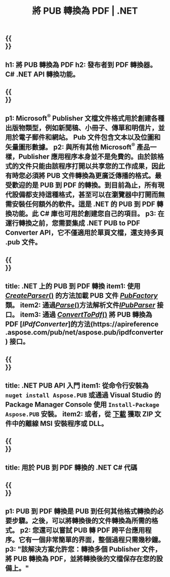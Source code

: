 ﻿---
translation: true
template: /_templates/conversion-child-net.md
title: 將 PUB 轉換為 PDF | .NET
description: 在 Windows、Linux 和 Mac OS X 上使用 .NET API 將 PUB 轉換為 PDF。發布者轉換功能可輕鬆集成到您自己的解決方案中。
url: /net/conversion/pub-to-pdf/
metakeywords: pub to pdf net, pub to pdf net, pub to pdf c#轉換器, pub to pdf c#, pub to pdf c#
family: pub
platformtag: net
feature: conversion
---

{{<section banner>}}
---
h1: 將 PUB 轉換為 PDF
h2: 發布者到 PDF 轉換器。 С# .NET API 轉換功能。
---

{{<section overview>}}
---
p1: Microsoft<sup>®</sup> Publisher 文檔文件格式用於創建各種出版物類型，例如新聞稿、小冊子、傳單和明信片，並用於電子郵件和網站。 Pub 文件包含文本以及位圖和矢量圖形數據。
p2: 與所有其他 Microsoft<sup>®</sup> 產品一樣，Publisher 應用程序本身並不是免費的。由於該格式的文件只能由該程序打開以共享您的工作成果，因此有時您必須將 PUB 文件轉換為更廣泛傳播的格式。最受歡迎的是 PUB 到 PDF 的轉換。到目前為止，所有現代設備都支持這種格式，甚至可以在瀏覽器中打開而無需安裝任何額外的軟件。這是 .NET 的 PUB 到 PDF 轉換功能。此 C# 庫也可用於創建您自己的項目。
p3: 在運行轉換之前，您需要集成 .NET PUB to PDF Converter API，它不僅適用於單頁文檔，還支持多頁 .pub 文件。
---

{{<section feature1>}}
---
title: .NET 上的 PUB 到 PDF 轉換
item1: 使用 [*CreateParser*()](https://reference.aspose.com/pub/net/aspose.pub/pubfactory/methods/createparser/index) 的方法加載 PUB 文件 [*PubFactory*](https://reference.aspose.com/pub/net/aspose.pub/pubfactory) 類。
item2: 通過[*Parse*()](https://reference.aspose.com/pub/net/aspose.pub/ipubparser/methods/parse)方法解析文件[*IPubParser*](https://reference.aspose.com/pub/net/aspose.pub/ipubparser) 接口。
item3: 通過 [*ConvertToPdf*()](https://reference.aspose.com/pub/net/aspose.pub/ipdfconverter/methods/converttopdf) 將 PUB 轉換為 PDF [*IPdfConverter*]的方法(https://apireference .aspose.com/pub/net/aspose.pub/ipdfconverter) 接口。
---

{{<section feature2>}}
---
title: .NET PUB API 入門
item1: 從命令行安裝為 ```nuget install Aspose.PUB``` 或通過 Visual Studio 的 Package Manager Console 使用 ```Install-Package Aspose.PUB``` 安裝。
item2: 或者，從 [下載](https://releases.aspose.com/pub/net) 獲取 ZIP 文件中的離線 MSI 安裝程序或 DLL。
---

{{<section codeexample>}}
---
title: 用於 PUB 到 PDF 轉換的 .NET C# 代碼
---

{{<section summary>}}
---
p1: PUB 到 PDF 轉換是 PUB 到任何其他格式轉換的必要步驟。之後，可以將轉換後的文件轉換為所需的格式。
p2: 您還可以嘗試 PUB 轉 PDF 跨平台應用程序。它有一個非常簡單的界面，整個過程只需幾秒鐘。
p3: "該解決方案允許您：轉換多個 Publisher 文件，將 PUB 轉換為 PDF，並將轉換後的文檔保存在您的設備上。"
---
